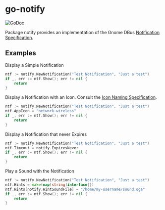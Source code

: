 # go-notify

[go-notify]: https://godoc.org/github.com/TheCreeper/go-notify
[go-notify-img]: https://godoc.org/github.com/TheCreeper/go-notify?status.svg
[Notification Specification]: https://developer.gnome.org/notification-spec/
[Icon Naming Specification]: http://standards.freedesktop.org/icon-naming-spec/

[![GoDoc]([go-notify-img])]([go-notify])

Package notify provides an implementation of the Gnome DBus
[Notification Specification].

## Examples

Display a Simple Notification
```Go
ntf := notify.NewNotification("Test Notification", "Just a test")
if _, err := ntf.Show(); err != nil {
	return
}
```

Display a Notification with an Icon. Consult the [Icon Naming Specification].
```Go
ntf := notify.NewNotification("Test Notification", "Just a test")
ntf.AppIcon = "network-wireless"
if _, err := ntf.Show(); err != nil {
	return
}
```

Display a Notification that never Expires
```Go
ntf := notify.NewNotification("Test Notification", "Just a test")
ntf.Timeout = notify.ExpiresNever
if _, err := ntf.Show(); err != nil {
	return
}
```

Play a Sound with the Notification
```Go
ntf := notify.NewNotification("Test Notification", "Just a test")
ntf.Hints = make(map[string]interface{})
ntf.Hints[notify.HintSoundFile] = "/home/my-username/sound.oga"
if _, err := ntf.Show(); err != nil {
	return
}
```